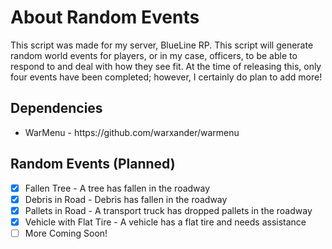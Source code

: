 # About Random Events
This script was made for my server, BlueLine RP. This script will generate random world events for players, or in my case, officers, to be able to respond to and deal with how they see fit. At the time of releasing this, only four events have been completed; however,
I certainly do plan to add more!

## Dependencies
<ul>
<li>WarMenu - https://github.com/warxander/warmenu</li>
</ul>

## Random  Events (Planned)
- [x] Fallen Tree - A tree has fallen in the roadway
- [x] Debris in Road - Debris has fallen in the roadway
- [x] Pallets in Road - A transport truck has dropped pallets in the roadway
- [x] Vehicle with Flat Tire - A vehicle has a flat tire and needs assistance
- [ ] More Coming Soon!
<br><br>
